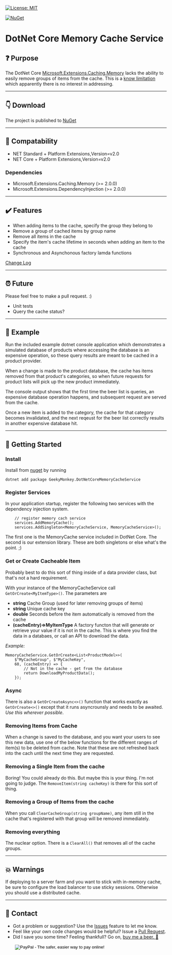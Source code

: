 [![License: MIT](https://img.shields.io/badge/License-MIT-blue.svg)](LICENSE)

[![NuGet](https://img.shields.io/nuget/v/GeekyMonkey.DotNetCoreMemoryCacheService.svg?label=DotNetCoreMemoryCacheService%20nuget)](https://www.nuget.org/packages/SkiaSharp.QrCode)

# DotNet Core Memory Cache Service

## :question: Purpose

The DotNet Core [Microsoft.Extensions.Caching.Memory](https://github.com/aspnet/Caching/tree/dev/src/Microsoft.Extensions.Caching.Memory) lacks the ability to easily remove groups of items from the cache.  This is a [know limitation](https://github.com/aspnet/Caching/issues/187) which apparently there is no interest in addressing.

---
## :point_down: Download

The project is published to [NuGet](https://www.nuget.org/packages/GeekyMonkey.DotNetCoreMemoryCacheService/)

---
## :small_blue_diamond: Compatability

* NET Standard + Platform Extensions,Version=v2.0
* NET Core + Platform Extensions,Version=v2.0

### Dependencies
* Microsoft.Extensions.Caching.Memory (>= 2.0.0)
* Microsoft.Extensions.DependencyInjection (>= 2.0.0)

---
## :heavy_check_mark: Features

* When adding items to the cache, specify the group they belong to
* Remove a group of cached items by group name
* Remove all items in the cache
* Specify the item's cache lifetime in seconds when adding an item to the cache
* Synchronous and Asynchonous factory lamda functions

[Change Log](changes.md)

---
## :alarm_clock: Future
Please feel free to make a pull request. :)
* Unit tests
* Query the cache status?

---
## :beer: Example
Run the included example dotnet console application which demonstrates a simulated database of products where accessing the database is an expensive operation, so these query results are meant to be cached in a product provider.

When a change is made to the product database, the cache has items removed from that product's categories, so when future requests for product lists will pick up the new product immediately.

The console output shows that the first time the beer list is queries, an expensive database operation happens, and subsequent request are served from the cache.

Once a new item is added to the category, the cache for that category becomes invalidated, and the next reqeust for the beer list correctly results in another expensive database hit.

---
## 🔨 Getting Started

### Install
Install from [nuget](https://www.nuget.org/packages/GeekyMonkey.DotNetCoreMemoryCacheService/) by running

`dotnet add package GeekyMonkey.DotNetCoreMemoryCacheService`

### Register Services
In your application startup, register the following two services with the dependency injection system.

```
    // register memory cach service
    services.AddMemoryCache();
    services.AddSingleton<MemoryCacheService, MemoryCacheService>();
```

The first one is the MemoryCache service included in DotNet Core.
The second is our extension library. These are both singletons or else what's the point. ;)

### Get or Create Cacheable Item
Probably best to do this sort of thing inside of a data provider class, but that's not a hard requirement.

With your instance of the MemoryCacheService call `GetOrCreate<MyItemType>()`.  The parameters are
* **string** Cache Group (used for later removing groups of items)
* **string** Unique cache key
* **double** Seconds before the item automatically is removed from the cache
* **(cacheEntry)=>MyItemType** A factory functon that will generate or retrieve your value if it is not in the cache. This is where you find the data in a databaes, or call an API to download the data.

*Example:*
```
MemoryCacheService.GetOrCreate<List<ProductModel>>(
    $"MyCacheGroup", $"MyCacheKey",
    60, (cacheEntry) => {
        // Not in the cache - get from the database
        return DownloadMyProductData();
    });
```

### Async
There is also a `GetOrCreateAsync<>()` function that works exactly as `GetOrCreate<>()` except that it runs asyncrounsly and needs to be awaited. *Use this wherever possible*.

### Removing Items from Cache
When a change is saved to the database, and you want your users to see this new data, use one of the below functions for the different ranges of item(s) to be deleted from cache. Note that these are not refreshed back into the cach until the next time they are requested.

### Removing a Single Item from the cache
Boring! You could already do this. But maybe this is your thing. I'm not going to judge. The `RemoveItem(string cacheKey)` is there for this sort of thing.

### Removing a Group of Items from the cache
When you call `ClearCacheGroup(string groupName)`, any item still in the cache that's registered with that group will be removed immediately.

### Removing everything
The nuclear option. There is a `ClearAll()` that removes all of the cache groups.

---
## 💥 Warnings 
If deploying to a server farm and you want to stick with in-memory cache, be sure to configure the load balancer to use sticky sessions. Otherwise you should use a distributed cache.

---
## :raising_hand: Contact

* Got a problem or suggestion? Use the [Issues](https://github.com/GeekyMonkey/DotNetCoreMemoryCacheService/issues) feature to let me know.
* Feel like your own code changes would be helpful? Issue a [Pull Request](https://github.com/GeekyMonkey/DotNetCoreMemoryCacheService/pulls).
* Did I save you some time? Feeling thankfull? Go on, [buy me a beer. :beer:](http://geekymonkey.azurewebsites.net/Home/Contact)
<form action="https://www.paypal.com/cgi-bin/webscr" method="post" target="_top" style="margin-left:30px">
<input type="hidden" name="cmd" value="_s-xclick">
<input type="hidden" name="hosted_button_id" value="LB9723JHYDXV4">
<input type="image" src="https://www.paypalobjects.com/en_US/i/btn/btn_donate_SM.gif" border="0" name="submit" alt="PayPal - The safer, easier way to pay online!">
<img alt="" border="0" src="https://www.paypalobjects.com/en_US/i/scr/pixel.gif" width="1" height="1">
</form>
